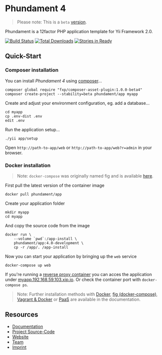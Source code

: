 Phundament 4
============

> Please note: This is a `beta` [version](version).

Phundament is a 12factor PHP application template for Yii Framework 2.0.

[![Build Status](https://travis-ci.org/phundament/app.svg?branch=4.0)](https://travis-ci.org/phundament/app)
[![Total Downloads](https://poser.pugx.org/phundament/app/downloads.png)](https://packagist.org/packages/phundament/app)
[![Stories in Ready](https://badge.waffle.io/phundament/app.png?label=ready&title=Ready)](https://waffle.io/phundament/app)

Quick-Start
-----------

### Composer installation

You can install _Phundament 4_ using [composer](https://getcomposer.org/download/)...

    composer global require "fxp/composer-asset-plugin:1.0.0-beta4"
    composer create-project --stability=beta phundament/app myapp

Create and adjust your environment configuration, eg. add a database...

    cd myapp
    cp .env-dist .env
    edit .env
    
Run the application setup...
    
    ./yii app/setup
    
Open `http://path-to-app/web` or `http://path-to-app/web?r=admin` in your browser.


### Docker installation

> Note: `docker-compose` was originally named fig and is available [here](https://github.com/docker/fig/releases).

First pull the latest version of the container image

    docker pull phundament/app

Create your application folder    
    
    mkdir myapp
    cd myapp
    
And copy the source code from the image    
    
    docker run \
        --volume `pwd`:/app-install \
        phundament/app:4.0-development \
        cp -r /app/. /app-install

Now you can start your application by bringing up the `web` service

    docker-compose up web
    
If you're running a [reverse proxy container](docs/51-docker-virtual-hosts.md) you can acces the application under [myapp.192.168.59.103.xip.io](http://myapp.192.168.59.103.xip.io).
Or check the container port with `docker-compose ps`.


> Note: Further installation methods with [Docker](https://github.com/phundament/app/blob/master/docs/51-docker.md), [fig (docker-compose)](https://github.com/phundament/app/blob/master/docs/51-fig.md), [Vagrant & Docker](https://github.com/phundament/app/blob/master/docs/51-vagrant-docker.md) or [PaaS](https://github.com/phundament/app/blob/master/docs/52-paas.md) are available in the documentation.

Resources
---------

- [Documentation](docs/README.md)
- [Project Source-Code](https://github.com/phundament/app)
- [Website](http://phundament.com)
- [Team](https://github.com/orgs/phundament/teams)
- [Imprint](http://herzogkommunikation.de/de/impressum-7.html)
